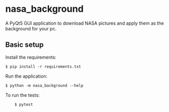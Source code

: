 # nasa_background

A PyQt5 GUI application to download NASA pictures and apply them as the background for your pc.

## Basic setup

Install the requirements:
```
$ pip install -r requirements.txt
```

Run the application:
```
$ python -m nasa_background --help
```

To run the tests:
```
    $ pytest
```
